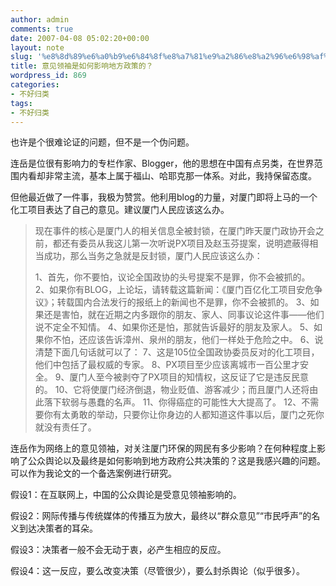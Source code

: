 ```yaml
---
author: admin
comments: true
date: 2007-04-08 05:02:20+00:00
layout: note
slug: '%e8%8d%89%e6%a0%b9%e6%84%8f%e8%a7%81%e9%a2%86%e8%a2%96%e6%98%af%e5%a6%82%e4%bd%95%e5%bd%b1%e5%93%8d%e5%9c%b0%e6%96%b9%e6%94%bf%e7%ad%96%e7%9a%84%ef%bc%9f'
title: 意见领袖是如何影响地方政策的？
wordpress_id: 869
categories:
- 不好归类
tags:
- 不好归类
---
```


也许是个很难论证的问题，但不是一个伪问题。

连岳是位很有影响力的专栏作家、Blogger，他的思想在中国有点另类，在世界范围内看却非常主流，基本上属于福山、哈耶克那一体系。对此，我持保留态度。

但他最近做了一件事，我极为赞赏。他利用blog的力量，对厦门即将上马的一个化工项目表达了自己的意见。建议厦门人民应该这么办。





<blockquote>现在事件的核心是厦门人的相关信息全被封锁，在厦门昨天厦门政协开会之前，都还有委员从我这儿第一次听说PX项目及赵玉芬提案，说明遮蔽得相当成功，那么当务之急就是反封锁，厦门人民应该这么办：

1、首先，你不要怕，议论全国政协的头号提案不是罪，你不会被抓的。
2、如果你有BLOG，上论坛，请转载这篇新闻：《厦门百亿化工项目安危争议》；转载国内合法发行的报纸上的新闻也不是罪，你不会被抓的。
3、如果还是害怕，就在近期之内多跟你的朋友、家人、同事议论这件事——他们说不定全不知情。
4、如果你还是怕，那就告诉最好的朋友及家人。
5、如果你不怕，还应该告诉漳州、泉州的朋友，他们一样处于危险之中。
6、说清楚下面几句话就可以了：
7、这是105位全国政协委员反对的化工项目，他们中包括了最权威的专家。
8、PX项目至少应该离城市一百公里才安全。
9、厦门人至今被剥夺了PX项目的知情权，这反证了它是违反民意的。
10、它将使厦门经济倒退，物业贬值、游客减少；而且厦门人还将由此落下软弱与愚蠢的名声。
11、你得癌症的可能性大大提高了。
12、不需要你有太勇敢的举动，只要你让你身边的人都知道这件事以后，厦门之死你就没有责任了。</blockquote>



连岳作为网络上的意见领袖，对关注厦门环保的网民有多少影响？在何种程度上影响了公众舆论以及最终是如何影响到地方政府公共决策的？这是我感兴趣的问题。可以作为我论文的一个备选案例进行研究。

假设1：在互联网上，中国的公众舆论是受意见领袖影响的。

假设2：网际传播与传统媒体的传播互为放大，最终以“群众意见”“市民呼声”的名义到达决策者的耳朵。

假设3：决策者一般不会无动于衷，必产生相应的反应。

假设4：这一反应，要么改变决策（尽管很少），要么封杀舆论（似乎很多）。
